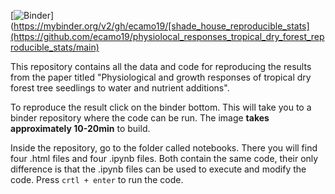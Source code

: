 [![Binder](https://mybinder.org/badge_logo.svg)](https://mybinder.org/v2/gh/ecamo19/[shade_house_reproducible_stats](https://github.com/ecamo19/physiolocal_responses_tropical_dry_forest_reproducible_stats/main)

This repository contains all the data and code for reproducing the results from the paper titled "Physiological and growth responses of tropical dry forest tree seedlings to water and nutrient additions".

To reproduce the result click on the binder bottom. This will take you to a binder repository where the code can be run. The image __takes approximately 10-20min__ to build.

Inside the repository, go to the folder called notebooks. There you will find four .html files and four .ipynb files. Both contain the same code, their only difference is that the .ipynb files can be used to execute and modify the code. Press `crtl + enter` to run the code.  
